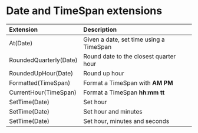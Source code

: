 # Date and TimeSpan extensions


| Extension  | Description |
| :--- | :--- |
| At(Date) | Given a date, set time using a TimeSpan |
| RoundedQuarterly(Date) | Round date to the closest quarter hour  |
| RoundedUpHour(Date) | Round up hour  |
| Formatted(TimeSpan) | Format a TimeSpan with **AM PM**  |
| CurrentHour(TimeSpan) | Format a TimeSpan **hh:mm tt**  |
| SetTime(Date) | Set hour |
| SetTime(Date) | Set hour and minutes |
| SetTime(Date) | Set hour, minutes and seconds |